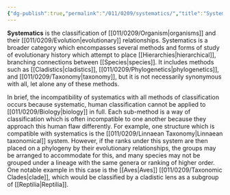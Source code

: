 ```yaml
---
{"dg-publish":true,"permalink":"/011/0209/systematics/","title":"Systematics","tags":["BIOL422"],"created":"2024-10-03T23:31:56.000-07:00","updated":"2025-01-22T00:56:08.879-08:00"}
---
```


**Systematics** is the classification of [[011/0209/Organism\|organisms]] and their [[011/0209/Evolution\|evolutionary]] relationships. Systematics is a broader category which encompasses several methods and forms of study of evolutionary history which attempt to place [[Hierarchies\|hierarchical]], branching connections between [[Species\|species]]. It includes methods such as [[Cladistics\|cladistics]], [[011/0209/Phylogenetics\|phylogenetics]], and [[011/0209/Taxonomy\|taxonomy]], but it is not necessarily synonymous with all, let alone any of these methods.

In brief, the incompatibility of systematics with all methods of classification occurs because systematic, human classification cannot be applied to [[011/0209/Biology\|biology]] in full. Each sub-method is a way of classification which is often incompatible to one another because they approach this human flaw differently. For example, one structure which is compatible with systematics is the [[011/0209/Linnaean Taxonomy\|Linnaean taxonomical]] system. However, if the ranks under this system are then placed on a phylogeny by their evolutionary relationships, the groups may be arranged to accommodate for this, and many species may not be grouped under a lineage with the same genera or ranking of higher order. One notable example in this case is the [[Aves\|Aves]] [[011/0209/Taxonomic Clades\|clade]], which would be classified by a cladistic lens as a subgroup of [[Reptilia\|Reptilia]].